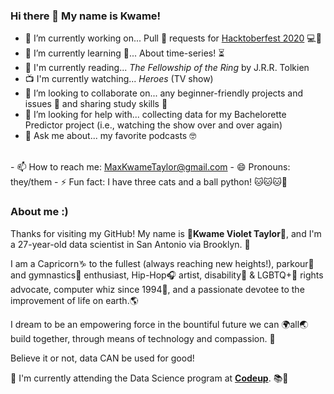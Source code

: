### Hi there 👋 My name is Kwame!

<!--
**KwameTaylor/KwameTaylor** is a ✨ _special_ ✨ repository because its `README.md` (this file) appears on your GitHub profile.
🧠🧑🏽‍💻🧑🏽‍🎓🧑🏽‍🦽🏃🏽‍♂️👨🏽‍💻🎒🌻🌸🌍🌎🌏✨💫⚡️🌈🧀☕️🤸🏽‍♂️🏇🏽🎧🎼🎹🎤🎨🎬♟🎯🎮🎰🧩🎸🎺🦽✈️🚀🗽🎡🎢🎠🏠🏡⛺️🌆🏙🌃🖥💻💾🔋💡🔌🧭💸💎🧰⚖️⚙️⛓🧲🔮💉🧬🦠🔑🎁🎉💌📔📓📚📖🧮📎📝💓♑️💯➿🇬🇼🇸🇳🇻🇳🇲🇲🇱🇹🇬🇼🇬🇭🏳️‍🌈

-->

- 🔭 I’m currently working on... Pull 🧲 requests for <a href="https://hacktoberfest.digitalocean.com/">Hacktoberfest 2020</a> 💻🎯
- 🌱 I’m currently learning 🧠... About time-series! ⏳
- 📖 I'm currently reading... <i>The Fellowship of the Ring</i> by J.R.R. Tolkien
- 📺 I'm currently watching... <i>Heroes</i> (TV show)
- 👯 I’m looking to collaborate on... any beginner-friendly projects and issues 💌 and sharing study skills 📓
- 🤔 I’m looking for help with... collecting data for my Bachelorette Predictor project (i.e., watching the show over and over again)
- 💬 Ask me about... my favorite podcasts 🤓
<br>
- 📫 How to reach me: <a href="https://mail.google.com/a/github.com/?view=cm&fs=1&to=rosemary.arce@seagate.com">MaxKwameTaylor@gmail.com</a>
- 😄 Pronouns: they/them
- ⚡ Fun fact: I have three cats and a ball python! 🐱🐱🐱🐍

### About me :)
Thanks for visiting my GitHub! My name is 💫**Kwame Violet Taylor**💫, and I'm a 27-year-old data scientist in San Antonio via Brooklyn. 🚀

I am a Capricorn♑️ to the fullest (always reaching new heights!), parkour🏃 and gymnastics🤸 enthusiast, Hip-Hop🎧 artist, disability🦽 & LGBTQ+🌈 rights advocate, computer whiz since 1994💾, and a passionate devotee to the improvement of life on earth.🌎

I dream to be an empowering force in the bountiful future we can 🌍all🌏 build together, through means of technology and compassion. 💓

Believe it or not, data CAN be used for good!

🧬 I'm currently attending the Data Science program at <a href="https://codeup.com/ds-admissions/"><b>Codeup</b></a>. 📚🎒
